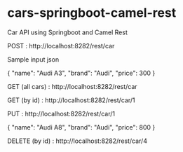 # cars-springboot-camel-rest
Car API using Springboot and Camel Rest 

POST : http://localhost:8282/rest/car

Sample input json 

{
	"name": "Audi A3",
	"brand": "Audi",
	"price": 300
}

GET (all cars) : http://localhost:8282/rest/car

GET (by id) : http://localhost:8282/rest/car/1

PUT : http://localhost:8282/rest/car/1

{
    "name": "Audi A8",
    "brand": "Audi",
    "price": 800
}

DELETE (by id) : http://localhost:8282/rest/car/4
